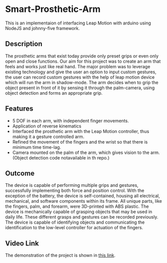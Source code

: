 # Smart-Prosthetic-Arm
This is an implementaion of interfacing Leap Motion with arduino using NodeJS and johnny-five framework.

## Description
The prosthetic arms that exist today provide only preset grips or even only open and close functions. Our aim for this project was to create an arm that feels and works just like real hand. The major problem was to leverage existing technology and give the user an option to input custom gestures, the user can record custom gestures with the help of leap motion device which will run the arm in shadow-mode. The arm decides when to grip the object present in front of it by sensing it through the palm-camera, using object detection and forms an appropriate grip. 

## Features
* 5 DOF in each arm, with independent finger movements.
* Application of reverse kinematics
* Interfaced the prosthetic arm with the Leap Motion controller, thus making it a gesture controlled arm.
* Refined the movement of the fingers and the wrist so that there is minimum time time-lag. 
* Camera mounted on the palm of the arm, which gives vision to the arm. (Object detection code notavailable in th repo.)

## Outcome
The device is capable of performing multiple grips and gestures, successfully implementing both force and position control. With the exception of the battery, the device is self-contained, housing all electrical, mechanical, and software components within its frame. All unique parts, like the fingers, palm, and forearm, were 3D-printed with ABS plastic. The device is mechanically capable of grasping objects that may be used in daily life. These different grasps and gestures can be recorded previously. The device is capable of identifying objects and communicating the identification to the low-level controller for actuation of the fingers.

## Video Link
The demonstration of the project is shown in [this link](https://www.youtube.com/playlist?list=PLXkO7RqPA-cndggkdsyzqVC1CWf3bU-xL "this link").
